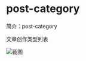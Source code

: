 # post-category

简介：post-category

文章创作类型列表

![截图](https://unpkg.com/@icedesign/post-category-block/screenshot.png)
